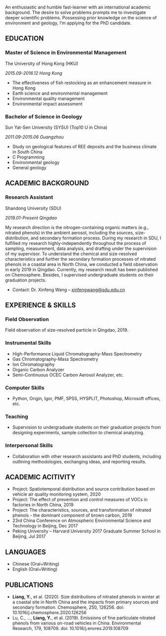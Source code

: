 An enthusiastic and humble fast-learner with an international academic background. The desire to solve problems prompts me to investigate deeper scientific problems. Possessing prior knowledge on the science of environment and geology, I’m applying for the PhD candidate.

## EDUCATION
### Master of Science in Environmental Management
The University of Hong Kong (HKU)

_2015.09-2016.12 Hong Kong_
- The effectiveness of fish restocking as an enhancement measure in Hong Kong
- Earth science and environmental management
- Environmental quality management
- Environmental impact assessment

### Bachelor of Science in Geology
Sun Yat-Sen University (SYSU) (Top10 U in China)

_2011.09-2015.06 Guangzhou_
- Study on geological features of REE deposits and the business climate in South China
- C Programming
- Environmental geology
- General geology

## ACADEMIC BACKGROUND
### Research Assistant
Shandong University (SDU)

_2019.01-Present Qingdao_

My research direction is the nitrogen-containing organic matters (e.g., nitrated phenols) in the ambient aerosol, including the sources, size-distribution, and secondary formation process. During my research in SDU, I fulfilled my research highly-independently throughout the process of sampling, measurement, data analysis, and drafting under the supervision of my supervisor. To understand the chemical and size-resolved characteristics and further the secondary formation processes of nitrated phenols in a coastal area in North China, we conducted a field observation in early 2019 in Qingdao. Currently, my research result has been published on Chemosphere. Besides, I supervised undergraduate students on their graduation projects.
- Contact: Dr. Xinfeng Wang – xinfengwang@sdu.edu.cn

## EXPERIENCE & SKILLS
### Field Observation 
Field observation of size-resolved particle in Qingdao, 2019.

### Instrumental Skills
- High-Performance Liquid Chromatography-Mass Spectrometry 
- Gas Chromatography-Mass Spectrometry
- Ion Chromatography
- Organic Carbon Analyzer
- Semi-Continuous OCEC Carbon Aerosol Analyzer, etc.

### Computer Skills
- Python, Origin, Igor, PMF, SPSS, HYSPLIT, Photoshop, Microsoft offices, etc.

### Teaching
- Supervision to undergraduate students on their graduation projects from designing experiments, sample collection to chemical analyzing.

### Interpersonal Skills
- Collaboration with other research assistants and PhD students, including outlining methodologies, exchanging ideas, and reporting results.

## ACADEMIC ACITIVITY
- Project: Spatiotemporal distribution and source contribution based on vehicle air quality monitoring system, 2020
- Project: The effect of prevention and control measures of VOCs in factories in North China, 2019
- Project: The characteristics, sources, and transformation of nitrated phenols - the dominant component of brown carbon, 2019
- 23rd China Conference on Atmospheric Environmental Science and Technology in Beijing, Dec 2017
- Peking University – Harvard University 2017 Graduate Summer School in Beijing, Jul 2017

## LANGUAGES
- Chinese (Oral+Writing)
- English (Oral+Writing)

## PUBLICATIONS
- **Liang, Y.**, et al. (2020). Size distributions of nitrated phenols in winter at a coastal site in North China and the impacts from primary sources and secondary formation. Chemosphere, 250, 126256. doi: 10.1016/j.chemosphere.2020.126256
- Lu, C., ..., **Liang, Y.**, et al. (2019). Emissions of fine particulate nitrated phenols from various on-road vehicles in China. Environmental Research, 179, 108709. doi: 10.1016/j.envres.2019.108709
